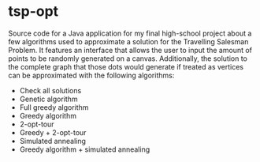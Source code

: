 # tsp-opt
Source code for a Java application for my final high-school project about a few algorithms used to approximate a solution for the Travelling Salesman Problem.
It features an interface that allows the user to input the amount of points to be randomly generated on a canvas. Additionally, the solution to the complete graph that those dots would generate if treated as vertices can be approximated with the following algorithms:

* Check all solutions
* Genetic algorithm
* Full greedy algorithm
* Greedy algorithm
* 2-opt-tour
* Greedy + 2-opt-tour
* Simulated annealing
* Greedy algorithm + simulated annealing

